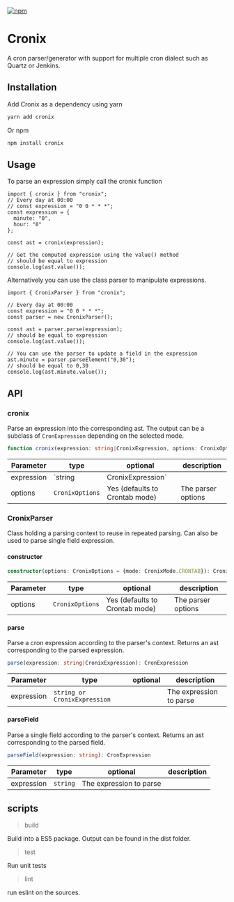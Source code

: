 [![npm](https://img.shields.io/npm/v/cronix?style=flat-square)](https://npmjs.com/package/cronix)

Cronix
==========

A cron parser/generator with support for multiple cron dialect such as Quartz or Jenkins.

## Installation

Add Cronix as a dependency using yarn

````bash
yarn add cronix
````

Or npm

````bash
npm install cronix
````

## Usage

To parse an expression simply call the cronix function

````ecmascript 6
import { cronix } from "cronix";
// Every day at 00:00
// const expression = "0 0 * * *";
const expression = {
  minute: "0",
  hour: "0"
};

const ast = cronix(expression);

// Get the computed expression using the value() method
// should be equal to expression
console.log(ast.value());
````

Alternatively you can use the class parser to manipulate expressions. 

````ecmascript 6
import { CronixParser } from "cronix";

// Every day at 00:00
const expression = "0 0 * * *";
const parser = new CronixParser();

const ast = parser.parse(expression);
// should be equal to expression
console.log(ast.value());

// You can use the parser to update a field in the expression
ast.minute = parser.parseElement("0,30");
// should be equal to 0,30
console.log(ast.minute.value());
````

## API

### cronix

Parse an expression into the corresponding ast. The output can be a subclass of `CronExpression` depending on the selected mode.

```typescript
function cronix(expression: string|CronixExpression, options: CronixOptions = {mode: CronixMode.CRONTAB}): CronExpression
```

| Parameter | type | optional | description |
|-----------|------|----------|-------------|
| expression | `string|CronixExpression` | | The expression to parse |
| options | `CronixOptions` | Yes (defaults to Crontab mode) | The parser options |

### CronixParser

Class holding a parsing context to reuse in repeated parsing. Can also be used to parse single field expression.

#### constructor

```typescript
constructor(options: CronixOptions = {mode: CronixMode.CRONTAB}): CronixParser
```

| Parameter | type | optional | description |
|-----------|------|----------|-------------|
| options | `CronixOptions` | Yes (defaults to Crontab mode) | The parser options |

#### parse

Parse a cron expression according to the parser's context. Returns an ast corresponding to the parsed expression.

```typescript
parse(expression: string|CronixExpression): CronExpression
```

| Parameter | type | optional | description |
|-----------|------|----------|-------------|
| expression | `string or CronixExpression` | | The expression to parse |

#### parseField 

Parse a single field according to the parser's context. Returns an ast corresponding to the parsed field.

```typescript
parseField(expression: string): CronExpression
```

| Parameter | type | optional | description |
|-----------|------|----------|-------------|
| expression | `string` | The expression to parse |



## scripts

> build

Build into a ES5 package. Output can be found in the dist folder.

> test

Run unit tests

> lint

run eslint on the sources.
